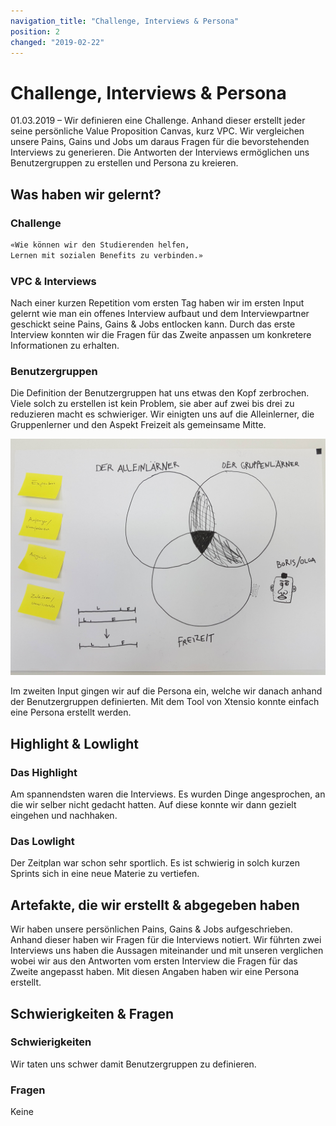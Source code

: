 ```yaml
---
navigation_title: "Challenge, Interviews & Persona"
position: 2
changed: "2019-02-22"
---
```


# Challenge, Interviews & Persona

01.03.2019 – Wir definieren eine Challenge. Anhand dieser erstellt jeder seine persönliche Value Proposition Canvas, kurz VPC. Wir vergleichen unsere Pains, Gains und Jobs um daraus Fragen für die bevorstehenden Interviews zu generieren. Die Antworten der Interviews ermöglichen uns Benutzergruppen zu erstellen und Persona zu kreieren.

## Was haben wir gelernt?

### Challenge 
```html
«Wie können wir den Studierenden helfen, 
Lernen mit sozialen Benefits zu verbinden.»
```

### VPC & Interviews
Nach einer kurzen Repetition vom ersten Tag haben wir im ersten Input gelernt wie man ein offenes Interview aufbaut und dem Interviewpartner geschickt seine Pains, Gains & Jobs entlocken kann. Durch das erste Interview konnten wir die Fragen für das Zweite anpassen um konkretere Informationen zu erhalten.

### Benutzergruppen
Die Definition der Benutzergruppen hat uns etwas den Kopf zerbrochen. Viele solch zu erstellen ist kein Problem, sie aber auf zwei bis drei zu reduzieren macht es schwieriger. Wir einigten uns auf die Alleinlerner, die Gruppenlerner und den Aspekt Freizeit als gemeinsame Mitte.

![Benutzergruppen](./_media/Benutzergruppen.jpg)

Im zweiten Input gingen wir auf die Persona ein, welche wir danach anhand der Benutzergruppen definierten. Mit dem Tool von Xtensio konnte einfach eine Persona erstellt werden. 


## Highlight & Lowlight
### Das Highlight
Am spannendsten waren die Interviews. Es wurden Dinge angesprochen, an die wir selber nicht gedacht hatten. Auf diese konnte wir dann gezielt eingehen und nachhaken.

### Das Lowlight
Der Zeitplan war schon sehr sportlich. Es ist schwierig in solch kurzen Sprints sich in eine neue Materie zu vertiefen.

## Artefakte, die wir erstellt & abgegeben haben
Wir haben unsere persönlichen Pains, Gains & Jobs aufgeschrieben. Anhand dieser haben wir Fragen für die Interviews notiert. Wir führten zwei Interviews uns haben die Aussagen miteinander und mit unseren verglichen wobei wir aus den Antworten vom ersten Interview die Fragen für das Zweite angepasst haben. Mit diesen Angaben haben wir eine Persona erstellt.

## Schwierigkeiten & Fragen
### Schwierigkeiten
Wir taten uns schwer damit Benutzergruppen zu definieren.

### Fragen
Keine
